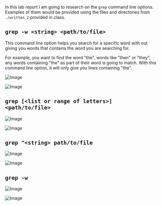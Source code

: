 In this lab report I am going to research on the `grep` command line options. Examples of them would be provided using the files and directories from `./written_2` provided in class.

`grep -w <string> <path/to/file>`
---

This command line option helps you search for a specific word with out giving you words that contains the word you are searching for.

For example, you want to find the word "the", words like "then" or "they", any words containing "the" as part of their word is going to match. With this command line option, it will only give you lines containing "the".

![Image](-w1.png)

![Image](-w2.png)

`grep [<list or range of letters>] <path/to/file>`
---

![Image](-w1.png)

![Image](-w2.png)

`grep ^<string> path/to/file`
---

![Image](-w1.png)

![Image](-w2.png)

`grep -w`
---

![Image](-w1.png)

![Image](-w2.png)

